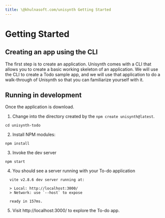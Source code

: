 ```yaml
---
title: \@khulnasoft.com/unisynth Getting Started
---
```


# Getting Started

## Creating an app using the CLI

The first step is to create an application. Unisynth comes with a CLI that allows you to create a basic working skeleton of an application. We will use the CLI to create a Todo sample app, and we will use that application to do a walk-through of Unisynth so that you can familiarize yourself with it.

## Running in development

Once the application is download.

1. Change into the directory created by the `npm create unisynth@latest`.

```shell
cd unisynth-todo
```

2. Install NPM modules:

```shell
npm install
```

3. Invoke the dev server

```shell
npm start
```

4. You should see a server running with your To-do application

```shell
  vite v2.8.6 dev server running at:

  > Local: http://localhost:3000/
  > Network: use `--host` to expose

  ready in 157ms.
```

5. Visit http://localhost:3000/ to explore the To-do app.
